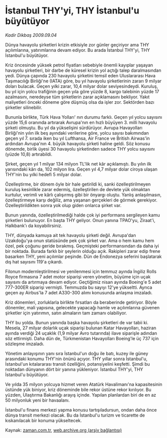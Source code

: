 # İstanbul THY'yi, THY İstanbul'u büyütüyor

*Kadir Dikbaş 2009.09.04*

<tr><td class="metin" colspan="2" style="padding-top: 20px; padding-left: 5px; padding-right: 10px;">Dünya havayolu şirketleri krizin etkisiyle zor günler geçiriyor ama THY açılımlarına, yatırımlarına devam ediyor. Bu arada İstanbul THY'yi, THY İstanbul'u büyütüyor.</td></tr><tr><td class="metin" colspan="2" style="padding-top: 20px; padding-left: 5px; padding-right: 10px;"><p>Kriz öncesinde yüksek petrol fiyatları sebebiyle önemli kayıplar yaşayan havayolu şirketleri, bir darbe de küresel krizin yol açtığı talep daralmasından yedi. Dünya çapında 230 havayolu şirketini temsil eden Uluslararası Hava Taşımacılığı Birliği'ne (IATA) göre, bu yıl havayolu şirketlerinin zararı 9 milyar doları bulacak. Geçen yılki zarar, 10,4 milyar dolar seviyesindeydi. Kuruluş, bu yıl için yolcu trafiğinin geçen yıla göre yüzde 8, kargo talebinin yüzde 17 azalmasını, neredeyse tüm şirketlerin zarar açıklamasını bekliyor. Yakıt maliyetleri önceki döneme göre düşmüş olsa da işler zor. Sektörden bazı şirketler silinebilir.
<p> Bununla birlikte, Türk Hava Yolları' nın durumu farklı. Geçen yıl yolcu sayısını yüzde 15,6 oranında artırarak Avrupa'nın en hızlı büyüyen 3. milli havayolu şirketi olmuştu. Bu yıl da yükselişini sürdürüyor. Avrupa Havayolları Birliği'nin yılın ilk beş ayındaki verilerine göre, yolcu sayısı bakımından geçen yıl 7. sırada iken bu yıl Lufthansa, Air France ve British Airwas'in ardından Avrupa'nın 4. büyük havayolu şirketi haline geldi. Söz konusu dönemde, birlik üyesi 30 havayolu şirketinden sadece THY yolcu sayısını (yüzde 10,8) artırabildi.
<p> Şirket, geçen yıl 1 milyar 134 milyon TL'lik net kâr açıklamıştı. Bu yılın ilk yarısındaki kârı da, 102 milyon lira. Geçen yıl 4,7 milyar dolar ciroya ulaşan THY'nin bu yılki hedefi 5 milyar dolar.
<p> Özelleştirme, bir dönem öyle bir hale getirildi ki, sanki özelleştirilmeyen kuruluş kesinlikle zarar edermiş, özelleştirilen de devlete yük olmaktan kurtulur, verimli ve kârlı çalışırmış gibi bir önyargı oluştu. Yanlış anlaşılmasın, özelleştirmeye karşı değiliz, ama yaşanan gerçekleri de görmek gerekiyor. Özelleştirildikten sonra yok olup giden onlarca şirket var.
<p> Bunun yanında, özelleştirilmediği halde çok iyi performans sergileyen kamu şirketleri bulunuyor. En başta THY geliyor. Onun yanına TPAO'yu, Ziraat'i, Halkbank'ı da koyabilirsiniz.
<p> THY, dünyada kamuya ait tek havayolu şirketi değil. Avrupa'dan Uzakdoğu'ya onun statüsünde pek çok şirket var. Ama o hem kamu hem özel, pek çoğunu geride bırakmış. Geçmişteki performansından da daha iyi bir noktada. Burada farklı bir şeylerin olduğu açık. Rakipleri zarar edip frene basarken THY, yeni açılımlar peşinde. Dün de Endonezya seferini başlatarak dış hat sayısını 119'a çıkardı.
<p> Filonun modernleştirilmesi ve yenilenmesi için temmuz ayında İngiliz Rolls Royce firmasına 7 adet motor siparişi veren yönetim, büyüme için uçak sayısını da artırmaya devam ediyor. Geçtiğimiz nisan ayında Boeing'e 5 adet 777-300ER siparişi vermişti. Temmuzda bu sayıyı 12'ye yükseltti. Ayrıca geçen ay Airbus'la 7 adet A330-300 alımı konusunda anlaşma imzaladı.
<p> Kriz dönemleri, zorluklarla birlikte fırsatları da beraberinde getiriyor. Böyle dönemler, mali yapısına, gelecekte yapacağı hamle ve açılımlarına güvenen şirketler için yatırımın, satın almaların tam zamanı olabiliyor.
<p> THY bu yolda. Bunun yanında başka havayolu şirketleri de var tabii ki. Mesela, 27 milyar dolarlık uçak siparişi bulunan Katar Havayolları, haziran ayında verdiği 24 uçaklık (1,9 milyar Avro tutarında) ilave siparişle adından söz ettirmişti. Daha dün de, Türkmenistan Havayolları Boeing'le üç 737 için sözleşme imzaladı.
<p> Yönetim anlayışının yanı sıra İstanbul'un doğu ile batı, kuzey ile güney arasındaki konumu THY'nin önünü açıyor. THY yıllar sonra İstanbul'u, İstanbul'un kıtalararası transit özelliğini, potansiyelini keşfetti. Şimdi bu noktadan dünyanın dört bir yanına yükleniyor. İstanbul THY'yi, THY İstanbul'u büyütüyor.
<p> Ve yılda 35 milyon yolcuya hizmet veren Atatürk Havalimanı'na kapasitesinin üstünde yük biniyor, kriz döneminde bile rekor üstüne rekor kırılıyor. Bu yüzden, Ulaştırma Bakanlığı arayış içinde. Yapılan planlardan biri de en az 50 milyonluk yeni bir havaalanı.
<p> İstanbul'u finans merkezi yapma konusu tartışıladursun, ondan daha önce dünya transit merkezi olacak. Bu da İstanbul'u turizm ve ticarette de kıskanılacak bir konuma yükseltecek. <br/></p></p></p></p></p></p></p></p></p></p></p></p></td></tr>

Kaynak: [zaman.com.tr](http://zaman.com.tr/yazar.do?yazino=888193), [web.archive.org (arşiv bağlantısı)](http://web.archive.org/web/20090905171343/http://www.zaman.com.tr:80/yazar.do?yazino=888193)
